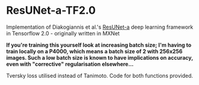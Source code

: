 # ResUNet-a-TF2.0
Implementation of Diakogiannis et al.'s [ResUNet-a](https://arxiv.org/abs/1904.00592) deep learning framework in Tensorflow 2.0 - originally written in MXNet

**If you're training this yourself look at increasing batch size; I'm having to train locally on a P4000, which means a batch size of 2 with 256x256 images. Such a low batch size is known to have implications on accuracy, even with "corrective" regularisation elsewhere...**

Tversky loss utilised instead of Tanimoto. Code for both functions provided.
